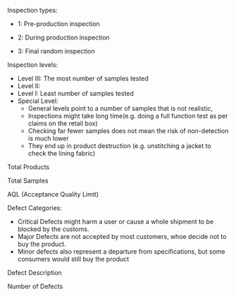 Inspection types:
* <p>1: Pre-production inspection</p>
* <p>2: During production inspection</p>
* <p>3: Final random inspection</p>


Inspection levels:

* Level III: The most number of samples tested
* Level II:  
* Level I: Least number of samples tested
* Special Level: 
    * General levels point to a number of samples that is not realistic,
    * Inspections might take long time(e.g. doing a full function test as per claims on the retail box)
    * Checking far fewer samples does not mean the risk of non-detection is much lower
    * They end up in product destruction (e.g. unstitching a jacket to check the lining fabric)  
    
Total Products

Total Samples

AQL (Acceptance Quality Limit)


Defect Categories:
* Critical Defects might harm a user or cause a whole shipment to be blocked by the customs.
* Major Defects are not accepted by most customers, whoe decide not to buy the product.
* Minor defects also represent a departure from specifications, but some consumers would still buy the product

Defect Description 

Number of Defects